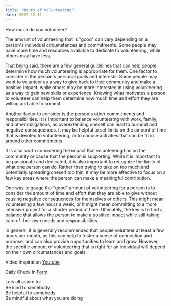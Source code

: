 ```yaml
---
title: "Hours of Volunteering"
date: 2022-12-11
---  
```



How much do you volunteer?

The amount of volunteering that is "good" can vary depending on a person's individual circumstances and commitments. Some people may have more time and resources available to dedicate to volunteering, while others may have less.

That being said, there are a few general guidelines that can help people determine how much volunteering is appropriate for them. One factor to consider is the person's personal goals and interests. Some people may want to volunteer as a way to give back to their community and make a positive impact, while others may be more interested in using volunteering as a way to gain new skills or experience. Knowing what motivates a person to volunteer can help them determine how much time and effort they are willing and able to commit.

Another factor to consider is the person's other commitments and responsibilities. It is important to balance volunteering with work, family, and other obligations, as overextending oneself can lead to burnout and negative consequences. It may be helpful to set limits on the amount of time that is devoted to volunteering, or to choose activities that can be fit in around other commitments.

It is also worth considering the impact that volunteering has on the community or cause that the person is supporting. While it is important to be passionate and dedicated, it is also important to recognize the limits of what one person can do. Rather than trying to take on too much and potentially spreading oneself too thin, it may be more effective to focus on a few key areas where the person can make a meaningful contribution.

One way to gauge the "good" amount of volunteering for a person is to consider the amount of time and effort that they are able to give without causing negative consequences for themselves or others. This might mean volunteering a few hours a week, or it might mean committing to a more intensive project for a shorter period of time. Ultimately, the key is to find a balance that allows the person to make a positive impact while still taking care of their own needs and responsibilities.

In general, it is generally recommended that people volunteer at least a few hours per month, as this can help to foster a sense of connection and purpose, and can also provide opportunities to learn and grow. However, the specific amount of volunteering that is right for an individual will depend on their own circumstances and goals.

Video Inspiration [Youtube](https://www.youtube.com/watch?v=lA-zdh_bQBo)

Daily Check in [Form](https://forms.gle/BRA4EH2sMoZdLPgE8)  

Lets all aspire to:  
Be kind to somebody  
Be helpful to somebody  
Be mindful about what you are doing
